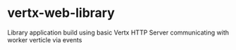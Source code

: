 # vertx-web-library
Library application build using basic Vertx HTTP Server communicating with worker verticle via events
